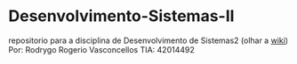 # Desenvolvimento-Sistemas-II
repositorio para a disciplina de Desenvolvimento de Sistemas2 (olhar a  [wiki](https://github.com/RodrygoRRV/Desenvolvimento-Sistemas-II/wiki))
<br>Por: Rodrygo Rogerio Vasconcellos
TIA: 42014492
